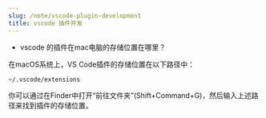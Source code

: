 ```yaml
---
slug: /note/vscode-plugin-development
title: vscode 插件开发
---
```

- vscode 的插件在mac电脑的存储位置在哪里？

在macOS系统上，VS Code插件的存储位置在以下路径中：
```
~/.vscode/extensions
```
你可以通过在Finder中打开“前往文件夹”(Shift+Command+G)，然后输入上述路径来找到插件的存储位置。

